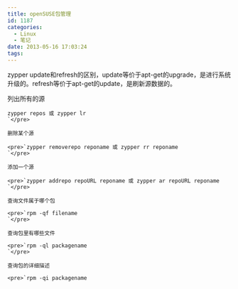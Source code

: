```yaml
---
title: openSUSE包管理
id: 1187
categories:
  - Linux
  - 笔记
date: 2013-05-16 17:03:24
tags:
---
```


zypper update和refresh的区别，update等价于apt-get的upgrade，是进行系统升级的。refresh等价于apt-get的update，是刷新源数据的。

列出所有的源

    zypper repos 或 zypper lr
    `</pre>

    删除某个源

    <pre>`zypper removerepo reponame 或 zypper rr reponame
    `</pre>

    添加一个源

    <pre>`zypper addrepo repoURL reponame 或 zypper ar repoURL reponame
    `</pre>

    查询文件属于哪个包

    <pre>`rpm -qf filename
    `</pre>

    查询包里有哪些文件

    <pre>`rpm -ql packagename
    `</pre>

    查询包的详细描述

    <pre>`rpm -qi packagename
    